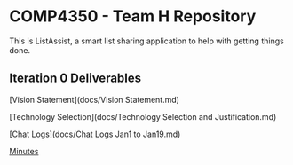# COMP4350 - Team H Repository

This is ListAssist, a smart list sharing application to help with getting things done.

## Iteration 0 Deliverables

[Vision Statement](docs/Vision Statement.md)

[Technology Selection](docs/Technology Selection and Justification.md)

[Chat Logs](docs/Chat Logs Jan1 to Jan19.md)

[Minutes](docs/Meeting_Minutes)
